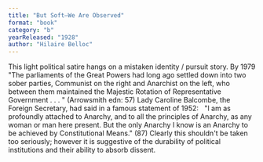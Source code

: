 ```yaml
---
title: "But Soft—We Are Observed"
format: "book"
category: "b"
yearReleased: "1928"
author: "Hilaire Belloc"
---
```

This light political satire hangs on a mistaken identity /  pursuit story. By 1979 "The parliaments of the Great Powers had long ago settled  down into two sober parties, Communist on the right and Anarchist on the left,  who between them maintained the Majestic Rotation of Representative Government .  . . " (Arrowsmith edn: 57) Lady Caroline Balcombe, the Foreign Secretary, had  said in a famous statement of 1952:
 
"I am as profoundly attached to Anarchy, and to all the  principles of Anarchy, as any woman or man here present. But the only Anarchy I  know is an Anarchy to be achieved by Constitutional Means." (87)
Clearly this shouldn't be taken too seriously; however it  is suggestive of the durability of political institutions and their ability to  absorb dissent.
 